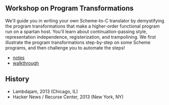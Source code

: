 Workshop on Program Transformations
-----------------------------------

We'll guide you in writing your own Scheme-to-C translator by
demystifying the program transformations that make a higher-order
functional program run on a spartan host. You'll learn about
continuation-passing style, representation independence,
registerization, and trampolining. We first illustrate the program
transformations step-by-step on some Scheme programs, and then
challenge you to automate the steps!

- [notes](NOTES.md)
- [walkthrough](script.scm)

## History
- Lambdajam, 2013 (Chicago, IL)
- Hacker News / Recurse Center, 2013 (New York, NY)
